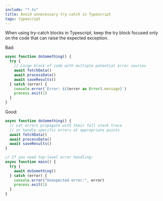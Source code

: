 ```yaml
---
include: "*.ts"
title: Avoid unnecessary try catch in Typescript
tags: typescript
---
```


When using try-catch blocks in Typescript, keep the try block focused only on the code that can raise the expected exception.

Bad:

```typescript
async function doSomething() {
  try {
    // Large block of code with multiple potential error sources
    await fetchData()
    await processData()
    await saveResults()
  } catch (error) {
    console.error(`Error: ${(error as Error).message}`)
    process.exit(1)
  }
}
```

Good:

```typescript
async function doSomething() {
  // Let errors propagate with their full stack trace
  // or handle specific errors at appropriate points
  await fetchData()
  await processData()
  await saveResults()
}

// If you need top-level error handling:
async function main() {
  try {
    await doSomething()
  } catch (error) {
    console.error("Unexpected error:", error)
    process.exit(1)
  }
}
```
